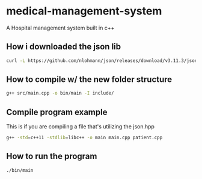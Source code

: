 # medical-management-system

A Hospital management system built in c++

## How i downloaded the json lib

```bash
curl -L https://github.com/nlohmann/json/releases/download/v3.11.3/json.hpp -o json.hpp
```

## How to compile w/ the new folder structure

```bash
g++ src/main.cpp -o bin/main -I include/
```

## Compile program example

This is if  you are compiling a file that's utilizing the json.hpp

```bash
g++ -std=c++11 -stdlib=libc++ -o main main.cpp patient.cpp
```

## How to run the program

```bash
./bin/main
```
